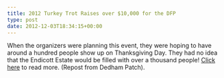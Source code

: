 ```yaml
---
title: 2012 Turkey Trot Raises over $10,000 for the DFP
type: post
date: 2012-12-03T18:34:15+00:00
---
```

When the organizers were planning this event, they were hoping to have around a hundred people show up on Thanksgiving Day. They had no idea that the Endicott Estate would be filled with over a thousand people! [Click here][1] to read more. (Repost from Dedham Patch).

 [1]: http://dedham.patch.com/articles/turkey-trot-becomes-new-thanksgiving-tradition-for-dedham
